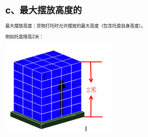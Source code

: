 # c、最大摆放高度的

最大摆放高度：货物打托时允许摆放的最大高度（包含托盘自身高度）。

例如托盘限高2米：

![](../../.gitbook/assets/image%20%2814%29.png)

